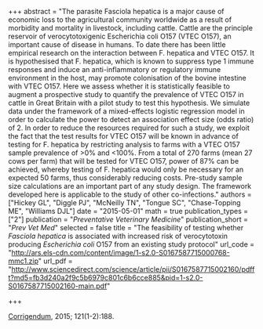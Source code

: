 +++
abstract = "The parasite Fasciola hepatica is a major cause of economic loss to the agricultural community worldwide as a result of morbidity and mortality in livestock, including cattle. Cattle are the principle reservoir of verocytotoxigenic Escherichia coli O157 (VTEC O157), an important cause of disease in humans. To date there has been little empirical research on the interaction between F. hepatica and VTEC O157. It is hypothesised that F. hepatica, which is known to suppress type 1 immune responses and induce an anti-inflammatory or regulatory immune environment in the host, may promote colonisation of the bovine intestine with VTEC O157. Here we assess whether it is statistically feasible to augment a prospective study to quantify the prevalence of VTEC O157 in cattle in Great Britain with a pilot study to test this hypothesis. We simulate data under the framework of a mixed-effects logistic regression model in order to calculate the power to detect an association effect size (odds ratio) of 2. In order to reduce the resources required for such a study, we exploit the fact that the test results for VTEC O157 will be known in advance of testing for F. hepatica by restricting analysis to farms with a VTEC O157 sample prevalence of >0% and <100%. From a total of 270 farms (mean 27 cows per farm) that will be tested for VTEC O157, power of 87% can be achieved, whereby testing of F. hepatica would only be necessary for an expected 50 farms, thus considerably reducing costs. Pre-study sample size calculations are an important part of any study design. The framework developed here is applicable to the study of other co-infections."
authors = ["Hickey GL", "Diggle PJ", "McNeilly TN", "Tongue SC", "Chase-Topping ME", "Williams DJL"]
date = "2015-05-01"
math = true
publication_types = ["2"]
publication = "*Preventative Veterinary Medicine*"
publication_short = "*Prev Vet Med*"
selected = false
title = "The feasibility of testing whether *Fasciola hepatica* is associated with increased risk of verocytotoxin producing *Escherichia coli* O157 from an existing study protocol"
url_code = "http://ars.els-cdn.com/content/image/1-s2.0-S0167587715000768-mmc1.zip"
url_pdf = "http://www.sciencedirect.com/science/article/pii/S0167587715002160/pdfft?md5=fb3d240a2f9c5b6979c801c6b6cce885&pid=1-s2.0-S0167587715002160-main.pdf"

+++

[Corrigendum](https://www.ncbi.nlm.nih.gov/pmc/articles/PMC4718928/), 2015; 121(1-2):188.